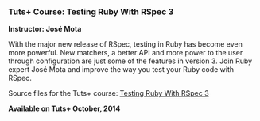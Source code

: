 ### Tuts+ Course: Testing Ruby With RSpec 3
**Instructor: José Mota**

With the major new release of RSpec, testing in Ruby has become even more powerful. New matchers, a better API and more power to the user through configuration are just some of the features in version 3. Join Ruby expert José Mota and improve the way you test your Ruby code with RSpec.

Source files for the Tuts+ course: [Testing Ruby With RSpec 3](https://courses.tutsplus.com/courses/)

**Available on Tuts+ October, 2014**